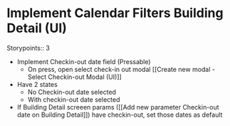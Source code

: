 # Implement Calendar Filters Building Detail (UI)

Storypoints:: 3

- Implement Checkin-out date field (Pressable)
	- On press, open select check-in out modal [[Create new modal - Select Checkin-out Modal (UI)]]
- Have 2 states
	- No Checkin-out date selected
	- With checkin-out date selected
- If Building Detail screeen params ([[Add new parameter Checkin-out date on Building Detail]]) have checkin-out, set those dates as default